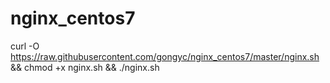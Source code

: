 # nginx_centos7
curl -O https://raw.githubusercontent.com/gongyc/nginx_centos7/master/nginx.sh && chmod +x nginx.sh && ./nginx.sh
